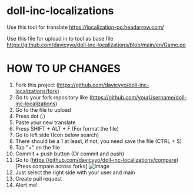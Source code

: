 # doll-inc-localizations

Use this tool for translate
https://localization-po.headarrow.com/

Use this file for upload in to tool as base file
https://github.com/davicyyo/doll-inc-localizations/blob/main/en/Game.po

# HOW TO UP CHANGES

1. Fork this project (https://github.com/davicyyo/doll-inc-localizations/fork)
2. Go to your fork repository like (https://github.com/yourUsername/doll-inc-localizations)
3. Go to the file to upload
4. Press dot (.)
5. Paste your new translate
6. Press SHIFT + ALT + F (For format the file)
7. Go to left side (Icon below search)
8. There should be a 1 at least, if not, you need save the file (CTRL + S)
9. Tap "+" on the file
10. Commit + push button (Or commit and push)
11. Go to (https://github.com/davicyyo/doll-inc-localizations/compare) [Press compare across forks] ![image](https://github.com/user-attachments/assets/687c15af-77fc-4e5d-8ecd-d39d84e85107)
12. Just select the right side with your user and main
13. Create pull request
14. Alert me!
